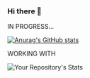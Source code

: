 ### Hi there 👋
IN PROGRESS...

[![Anurag's GitHub stats](https://github-readme-stats.vercel.app/api?username=assanimed)](https://github.com/anuraghazra/github-readme-stats)

WORKING WITH

![Your Repository's Stats](https://github-readme-stats.vercel.app/api/top-langs/?username=assanimed&theme=blue-green)


<!--
**assanimed/assanimed** is a ✨ _special_ ✨ repository because its `README.md` (this file) appears on your GitHub profile.

Here are some ideas to get you started:

- 🔭 I’m currently working on ...
- 🌱 I’m currently learning ...
- 👯 I’m looking to collaborate on ...
- 🤔 I’m looking for help with ...
- 💬 Ask me about ...
- 📫 How to reach me: ...
- 😄 Pronouns: ...
- ⚡ Fun fact: ...
-->

